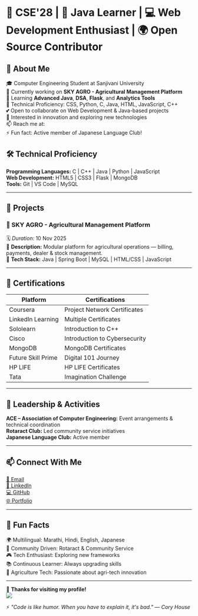 # 🌟 CSE'28 | 🚀 Java Learner | 💻 Web Development Enthusiast | 🌍 Open Source Contributor

## 🚀 About Me
🎓 Computer Engineering Student at Sanjivani University  
🔭 Currently working on **SKY AGRO - Agricultural Management Platform**  
🌱 Learning **Advanced Java**, **DSA**, **Flask**, and **Analytics Tools**  
💼 Technical Proficiency: CSS, Python, C, Java, HTML, JavaScript, C++  
💕 Open to collaborate on Web Development & Java-based projects  
🎯 Interested in innovation and exploring new technologies  
📫 Reach me at:   
⚡ Fun fact: Active member of Japanese Language Club!



## 🛠️ Technical Proficiency
**Programming Languages:** C | C++ | Java | Python | JavaScript  
**Web Development:** HTML5 | CSS3 | Flask | MongoDB  
**Tools:** Git | VS Code | MySQL

---

## 💼 Projects
### 🌱 SKY AGRO - Agricultural Management Platform
🗓️ *Duration:* 10 Nov 2025  
📄 **Description:** Modular platform for agricultural operations — billing, payments, dealer & stock management.  
🧰 **Tech Stack:** Java | Spring Boot | MySQL | HTML/CSS | JavaScript

---

## 🏅 Certifications
| Platform | Certifications |
|-----------|----------------|
| Coursera | Project Network Certificates |
| LinkedIn Learning | Multiple Certificates |
| Sololearn | Introduction to C++ |
| Cisco | Introduction to Cybersecurity |
| MongoDB | MongoDB Certificates |
| Future Skill Prime | Digital 101 Journey |
| HP LIFE | HP LIFE Certificates |
| Tata | Imagination Challenge |

---

## 🌟 Leadership & Activities
**ACE – Association of Computer Engineering:** Event arrangements & technical coordination  
**Rotaract Club:** Led community service initiatives  
**Japanese Language Club:** Active member  

---

## 📫 Connect With Me
[📧 Email](mailto:omsaishdhokchaule24@sanjivani.edu.in)  
[💼 LinkedIn](https://www.linkedin.com/in/YOUR-LINKEDIN/)  
[💻 GitHub](https://github.com/OmsaishDhokchaule)  
[🌐 Portfolio](https://YOUR-PORTFOLIO.com)

---

## 🎯 Fun Facts
🌍 Multilingual: Marathi, Hindi, English, Japanese  
🤝 Community Driven: Rotaract & Community Service  
🎮 Tech Enthusiast: Exploring new frameworks  
📚 Continuous Learner: Always upgrading skills  
🌱 Agriculture Tech: Passionate about agri-tech innovation

---

💝 **Thanks for visiting my profile!**  
![](https://komarev.com/ghpvc/?username=OmsaishDhokchaule&label=Visitor+Count&color=blue)

⚡ *"Code is like humor. When you have to explain it, it's bad." — Cory House*
